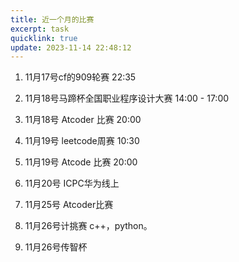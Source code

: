 ```yaml
---
title: 近一个月的比赛
excerpt: task
quicklink: true
update: 2023-11-14 22:48:12
---
```






1. 11月17号cf的909轮赛 22:35

2. 11月18号马蹄杯全国职业程序设计大赛 14:00 - 17:00

3. 11月18号 Atcoder 比赛 20:00

4. 11月19号 leetcode周赛 10:30

5. 11月19号 Atcode 比赛 20:00

6. 11月20号 ICPC华为线上

7. 11月25号 Atcoder比赛

8. 11月26号计挑赛 c++，python。 

9. 11月26号传智杯
